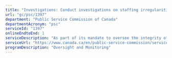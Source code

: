 ```yaml
---
title: "Investigations: Conduct investigations on staffing irregularities and improper political activities"
url: "gc/psc/1397"
department: "Public Service Commission of Canada"
departmentAcronym: "psc"
serviceId: "1397"
onlineEndtoEnd: 1
serviceDescription: "As part of its mandate to oversee the integrity of the staffing system and the political impartiality of the federal public service, the Public Service Commission (PSC) investigates concerns relating to specific appointment processes and allegations of improper political activities for organizations that are subject to the Public Service Employment Act."
serviceUrl: "https://www.canada.ca/en/public-service-commission/services/oversight-activities/investigations.html"
programDescription: "Oversight and Monitoring"
---
```


